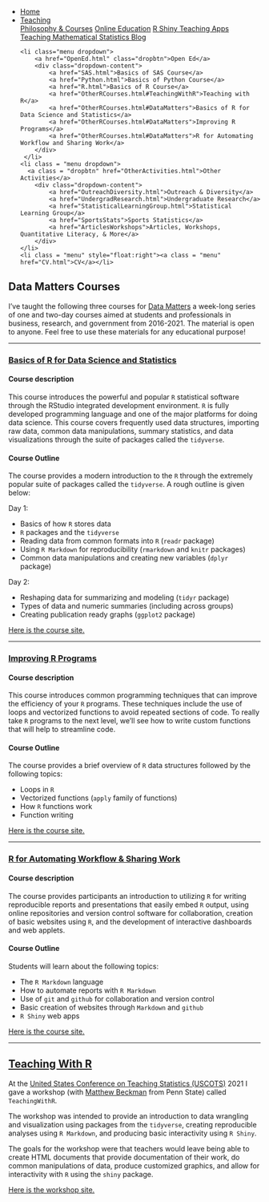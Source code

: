 
<head>
  <link rel="stylesheet" href="../css/styles.css">
</head>

<ul class = "menu">
    <li class = "menu"><a class = "menu" href="../index.html">Home</a></li>
    <li class="menu dropdown">
        <a href="Teaching.html" class="dropbtn">Teaching</a>
        <div class="dropdown-content">
            <a href="PhilosophyCourses.html">Philosophy & Courses</a>
            <a href="Online.html">Online Education</a>
            <a href="ShinyApps.html">R Shiny Teaching Apps</a>
            <a href="MathStat.html">Teaching Mathematical Statistics Blog</a>
        </div>
     </li>
    
    <li class="menu dropdown">
        <a href="OpenEd.html" class="dropbtn">Open Ed</a>
        <div class="dropdown-content">
            <a href="SAS.html">Basics of SAS Course</a>
            <a href="Python.html">Basics of Python Course</a>
            <a href="R.html">Basics of R Course</a>
            <a href="OtherRCourses.html#TeachingWithR">Teaching with R</a>
            <a href="OtherRCourses.html#DataMatters">Basics of R for Data Science and Statistics</a>
            <a href="OtherRCourses.html#DataMatters">Improving R Programs</a>
            <a href="OtherRCourses.html#DataMatters">R for Automating Workflow and Sharing Work</a>
        </div>
     </li>
    <li class = "menu dropdown">
      <a class = "dropbtn" href="OtherActivities.html">Other Activities</a>
        <div class="dropdown-content">
            <a href="OutreachDiversity.html">Outreach & Diversity</a>
            <a href="UndergradResearch.html">Undergraduate Research</a>
            <a href="StatisticalLearningGroup.html">Statistical Learning Group</a>
            <a href="SportsStats">Sports Statistics</a>
            <a href="ArticlesWorkshops">Articles, Workshops, Quantitative Literacy, & More</a>
        </div>
    </li>
    <li class = "menu" style="float:right"><a class = "menu" href="CV.html">CV</a></li>
</ul>

<br style = "display: block; content: ''; margin-top: 10; ">


## <a name = "DataMatters"></a> Data Matters Courses

I’ve taught the following three courses for
<a href ="https://datamatters.org/" target = "_blank">Data Matters</a> a
week-long series of one and two-day courses aimed at students and
professionals in business, research, and government from 2016-2021. The
material is open to anyone. Feel free to use these materials for any
educational purpose!

<hr class = "cool">

### <a href = "https://jbpost2.github.io/Basics-of-R-for-Data-Science-and-Statistics/CourseFiles.html" target = "_blank">Basics of R for Data Science and Statistics</a>

#### Course description

This course introduces the powerful and popular `R` statistical software
through the RStudio integrated development environment. `R` is fully
developed programming language and one of the major platforms for doing
data science. This course covers frequently used data structures,
importing raw data, common data manipulations, summary statistics, and
data visualizations through the suite of packages called the
`tidyverse`.

#### Course Outline

The course provides a modern introduction to the `R` through the
extremely popular suite of packages called the `tidyverse`. A rough
outline is given below:

Day 1:

- Basics of how `R` stores data
- `R` packages and the `tidyverse`
- Reading data from common formats into `R` (`readr` package)
- Using `R Markdown` for reproducibility (`rmarkdown` and `knitr`
  packages)
- Common data manipulations and creating new variables (`dplyr` package)

Day 2:

- Reshaping data for summarizing and modeling (`tidyr` package)
- Types of data and numeric summaries (including across groups)
- Creating publication ready graphs (`ggplot2` package)

<a href = "https://jbpost2.github.io/Basics-of-R-for-Data-Science-and-Statistics/CourseFiles.html" target = "_blank">Here
is the course site.</a>

<hr class = "cool">

### <a href = "https://jbpost2.github.io/Improving-R-Programs/CourseFiles.html" target = "_blank">Improving R Programs </a>

#### Course description

This course introduces common programming techniques that can improve
the efficiency of your `R` programs. These techniques include the use of
loops and vectorized functions to avoid repeated sections of code. To
really take `R` programs to the next level, we’ll see how to write
custom functions that will help to streamline code.

#### Course Outline

The course provides a brief overview of `R` data structures followed by
the following topics:

- Loops in `R`
- Vectorized functions (`apply` family of functions)
- How `R` functions work
- Function writing

<a href = "https://jbpost2.github.io/Improving-R-Programs/CourseFiles.html" target = "_blank">Here
is the course site.</a>

<hr class = "cool">

### <a href = "https://jbpost2.github.io/R-for-Automating-Workflow-Sharing-Work/CourseFiles.html" target = "_blank">R for Automating Workflow & Sharing Work </a>

#### Course description

The course provides participants an introduction to utilizing `R` for
writing reproducible reports and presentations that easily embed `R`
output, using online repositories and version control software for
collaboration, creation of basic websites using `R`, and the development
of interactive dashboards and web applets.

#### Course Outline

Students will learn about the following topics:

- The `R Markdown` language
- How to automate reports with `R Markdown`
- Use of `git` and `github` for collaboration and version control
- Basic creation of websites through `Markdown` and `github`
- `R Shiny` web apps

<a href = "https://jbpost2.github.io/R-for-Automating-Workflow-Sharing-Work/CourseFiles.html" target = "_blank">Here
is the course site.</a>

<hr class = "cool">

## <a name = "TeachingWithR"></a> <a href = "https://jbpost2.github.io/TeachingWithR/CourseFiles.html" target="_blank">Teaching With R</a>

At the
<a href = "https://www.causeweb.org/cause/uscots/" target = "_blank">United
States Conference on Teaching Statistics (USCOTS)</a> 2021 I gave a
workshop (with
<a href = "https://science.psu.edu/stat/people/mdb268" target = "_blank">Matthew
Beckman</a> from Penn State) called `TeachingWithR`.

The workshop was intended to provide an introduction to data wrangling
and visualization using packages from the `tidyverse`, creating
reproducible analyses using `R Markdown`, and producing basic
interactivity using `R Shiny`.

The goals for the workshop were that teachers would leave being able to
create HTML documents that provide documentation of their work, do
common manipulations of data, produce customized graphics, and allow for
interactivity with `R` using the `shiny` package.

<a href = "https://jbpost2.github.io/TeachingWithR/CourseFiles.html" target = "_blank">Here
is the workshop site.</a>
